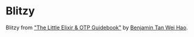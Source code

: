 # Blitzy
 
Blitzy from ["The Little Elixir & OTP Guidebook"](https://www.manning.com/books/the-little-elixir-and-otp-guidebook) by [Benjamin Tan Wei Hao](https://github.com/benjamintanweihao).
